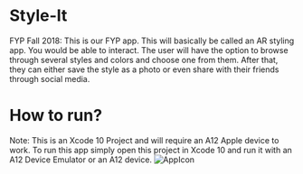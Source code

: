 # Style-It
FYP Fall 2018:
This is our FYP app. This will basically be called an AR styling app. You would be able to
interact. The user will have the option to browse through several styles and colors
and choose one from them. After that, they can either save the style as a photo or even
share with their friends through social media.
# How to run?
Note: This is an Xcode 10 Project and will require an A12 Apple device to work.
To run this app simply open this project in Xcode 10 and run it with an A12 Device Emulator or an A12 device.
![AppIcon](https://user-images.githubusercontent.com/40821914/58438109-96a8f780-80e6-11e9-92b1-fdfb9cf14cb3.png)
